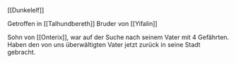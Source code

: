 [[Dunkelelf]]

Getroffen in [[Talhundbereth]] Bruder von [[Yifalin]]

Sohn von [[Onterix]], war auf der Suche nach seinem Vater mit 4 Gefährten. Haben den von uns überwältigten Vater jetzt zurück in seine Stadt gebracht.